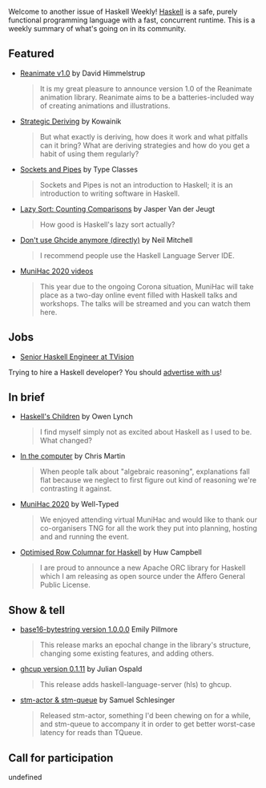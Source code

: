 Welcome to another issue of Haskell Weekly!
[Haskell](https://www.haskell.org) is a safe, purely functional programming language with a fast, concurrent runtime.
This is a weekly summary of what's going on in its community.

## Featured

- [Reanimate v1.0](https://mail.haskell.org/pipermail/haskell-cafe/2020-September/132745.html) by David Himmelstrup
  > It is my great pleasure to announce version 1.0 of the Reanimate animation library. Reanimate aims to be a batteries-included way of creating animations and illustrations.

- [Strategic Deriving](https://kowainik.github.io/posts/deriving) by Kowainik
  > But what exactly is deriving, how does it work and what pitfalls can it bring? What are deriving strategies and how do you get a habit of using them regularly?

- [Sockets and Pipes](https://leanpub.com/sockets-and-pipes) by Type Classes
  > Sockets and Pipes is not an introduction to Haskell; it is an introduction to writing software in Haskell.

- [Lazy Sort: Counting Comparisons](https://jaspervdj.be/posts/2020-09-17-lazysort.html) by Jasper Van der Jeugt
  > How good is Haskell's lazy sort actually?

- [Don't use Ghcide anymore (directly)](https://neilmitchell.blogspot.com/2020/09/dont-use-ghcide-anymore-directly.html) by Neil Mitchell
  > I recommend people use the Haskell Language Server IDE.

- [MuniHac 2020 videos](https://www.youtube.com/playlist?list=PLxxF72uPfQVTfDksvV4KPV5CxKnf0d_X3)
  > This year due to the ongoing Corona situation, MuniHac will take place as a two-day online event filled with Haskell talks and workshops. The talks will be streamed and you can watch them here.

## Jobs

- [Senior Haskell Engineer at TVision](https://np.reddit.com/r/haskell/comments/ix30uk/job_tvision_is_hiring_a_senior_haskell_engineer/)

Trying to hire a Haskell developer?
You should [advertise with us](https://haskellweekly.news/advertising.html)!

## In brief

- [Haskell's Children](https://owenlynch.org/posts/2020-09-16-haskells-children/) by Owen Lynch
  > I find myself simply not as excited about Haskell as I used to be. What changed?

- [In the computer](https://chris-martin.org/2020/in-the-computer) by Chris Martin
  > When people talk about "algebraic reasoning", explanations fall flat because we neglect to first figure out kind of reasoning we're contrasting it against.

- [MuniHac 2020](https://www.well-typed.com/blog/2020/09/munihac-2020/) by Well-Typed
  > We enjoyed attending virtual MuniHac and would like to thank our co-organisers TNG for all the work they put into planning, hosting and and running the event.

- [Optimised Row Columnar for Haskell](https://www.huwcampbell.com/posts/2020-09-18-announcing-orc-haskell.html) by Huw Campbell
  > I are proud to announce a new Apache ORC library for Haskell which I am releasing as open source under the Affero General Public License.

## Show & tell

- [base16-bytestring version 1.0.0.0](https://np.reddit.com/r/haskell/comments/iubpfa/ann_base16bytestring1000/) Emily Pillmore
  > This release marks an epochal change in the library's structure, changing some existing features, and adding others.

- [ghcup version 0.1.11](https://np.reddit.com/r/haskell/comments/ixxzsm/ann_ghcup0111_haskelllanguageserver_release/) by Julian Ospald
  > This release adds haskell-language-server (hls) to ghcup.

- [stm-actor & stm-queue](https://np.reddit.com/r/haskell/comments/iwu6y0/ann_stmactor_stmqueue/) by Samuel Schlesinger
  > Released stm-actor, something I'd been chewing on for a while, and stm-queue to accompany it in order to get better worst-case latency for reads than TQueue.

## Call for participation

undefined
